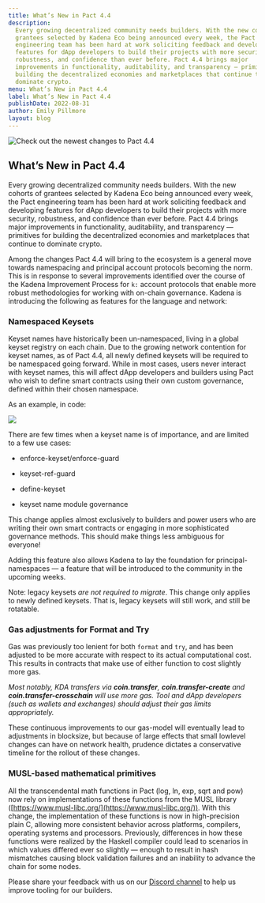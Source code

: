```yaml
---
title: What’s New in Pact 4.4
description:
  Every growing decentralized community needs builders. With the new cohorts of
  grantees selected by Kadena Eco being announced every week, the Pact
  engineering team has been hard at work soliciting feedback and developing
  features for dApp developers to build their projects with more security,
  robustness, and confidence than ever before. Pact 4.4 brings major
  improvements in functionality, auditability, and transparency — primitives for
  building the decentralized economies and marketplaces that continue to
  dominate crypto.
menu: What’s New in Pact 4.4
label: What’s New in Pact 4.4
publishDate: 2022-08-31
author: Emily Pillmore
layout: blog
---
```


![Check out the newest changes to Pact 4.4](/assets/blog/1_IW4RipwJLD_0U4n4O6_MlA.webp)

## What’s New in Pact 4.4

Every growing decentralized community needs builders. With the new cohorts of
grantees selected by Kadena Eco being announced every week, the Pact engineering
team has been hard at work soliciting feedback and developing features for dApp
developers to build their projects with more security, robustness, and
confidence than ever before. Pact 4.4 brings major improvements in
functionality, auditability, and transparency — primitives for building the
decentralized economies and marketplaces that continue to dominate crypto.

Among the changes Pact 4.4 will bring to the ecosystem is a general move towards
namespacing and principal account protocols becoming the norm. This is in
response to several improvements identified over the course of the Kadena
Improvement Process for `k:` account protocols that enable more robust
methodologies for working with on-chain governance. Kadena is introducing the
following as features for the language and network:

### Namespaced Keysets

Keyset names have historically been un-namespaced, living in a global keyset
registry on each chain. Due to the growing network contention for keyset names,
as of Pact 4.4, all newly defined keysets will be required to be namespaced
going forward. While in most cases, users never interact with keyset names, this
will affect dApp developers and builders using Pact who wish to define smart
contracts using their own custom governance, defined within their chosen
namespace.

As an example, in code:

![](/assets/blog/0_M7ORsEza4hJkfG9A.png)

There are few times when a keyset name is of importance, and are limited to a
few use cases:

- enforce-keyset/enforce-guard

- keyset-ref-guard

- define-keyset

- keyset name module governance

This change applies almost exclusively to builders and power users who are
writing their own smart contracts or engaging in more sophisticated governance
methods. This should make things less ambiguous for everyone!

Adding this feature also allows Kadena to lay the foundation for
principal-namespaces — a feature that will be introduced to the community in the
upcoming weeks.

Note: legacy keysets _are not required to migrate_. This change only applies to
newly defined keysets. That is, legacy keysets will still work, and still be
rotatable.

### Gas adjustments for Format and Try

Gas was previously too lenient for both `format` and `try`, and has been
adjusted to be more accurate with respect to its actual computational cost. This
results in contracts that make use of either function to cost slightly more gas.

_Most notably, KDA transfers via **coin.transfer**, **coin.transfer-create** and
**coin.transfer-crosschain** will use more gas. Tool and dApp developers (such
as wallets and exchanges) should adjust their gas limits appropriately._

These continuous improvements to our gas-model will eventually lead to
adjustments in blocksize, but because of large effects that small lowlevel
changes can have on network health, prudence dictates a conservative timeline
for the rollout of these changes.

### MUSL-based mathematical primitives

All the transcendental math functions in Pact (log, ln, exp, sqrt and pow) now
rely on implementations of these functions from the MUSL library
([https://www.musl-libc.org/](https://www.musl-libc.org/)). With this change,
the implementation of these functions is now in high-precision plain C, allowing
more consistent behavior across platforms, compilers, operating systems and
processors. Previously, differences in how these functions were realized by the
Haskell compiler could lead to scenarios in which values differed ever so
slightly — enough to result in hash mismatches causing block validation failures
and an inability to advance the chain for some nodes.

Please share your feedback with us on our
[Discord channel](http://discord.io/kadena) to help us improve tooling for our
builders.

